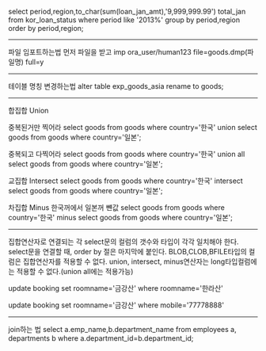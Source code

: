 select period,region,to_char(sum(loan_jan_amt),'9,999,999.99') total_jan
    from kor_loan_status
    where period like '2013%'
    group by period,region
    order by period,region;


-------------------------------------------------------
파일 임포트하는법 
먼저 파일을 받고
imp ora_user/human123 file=goods.dmp(파일명) full=y


--------------------------------
테이블 명칭 변경하는법
alter table exp_goods_asia rename to goods;


-----------------------------------------------
합집합 Union

중복된거만 찍어라
select goods from goods where country='한국'
union 
select goods from goods where country='일본';

중복되고 다찍어라
select goods from goods where country='한국'
union all
select goods from goods where country='일본';

교집합 Intersect 
select goods from goods where country='한국'
intersect
select goods from goods where country='일본';

차집합 Minus
한국꺼에서 일본꺼 뺸값
select goods from goods where country='한국'
minus
select goods from goods where country='일본';

------------------------
집합연산자로 연결되는 각 select문의 컬럼의 갯수와 타입이 각각 일치해야 한다.
select문을 연결할 때, order by 절은 마지막에 붙인다.
BLOB,CLOB,BFILE타입의 컬럼은 집합연산자를 적용할 수 없다.
union, intersect, minus연산자는 long타입컬럼에는 적용할 수 없다.(union all에는 적용가능)


update booking set roomname='금강산' where roomname='한라산'


update booking set roomname='금강산' where mobile='77778888'



-----------------------------------
join하는 법
select a.emp_name,b.department_name
from employees a, departments b
where a.department_id=b.department_id;